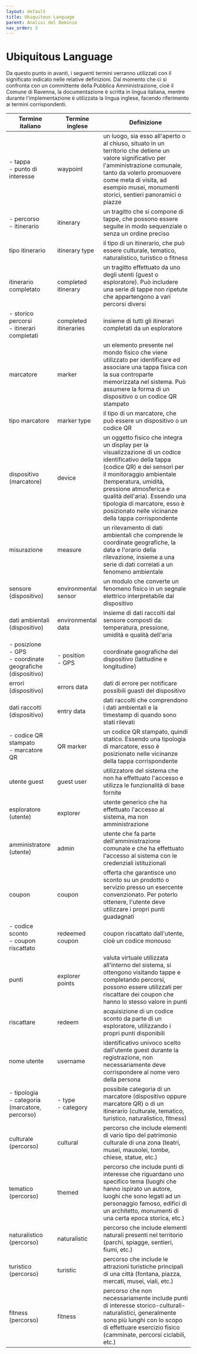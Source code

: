 ```yaml
---
layout: default
title: Ubiquitous Language
parent: Analisi del Dominio
nav_order: 3
---
```


# Ubiquitous Language
Da questo punto in avanti, i seguenti termini verranno utilizzati con il significato indicato nelle relative definizioni. Dal momento che ci si confronta con un committente della Pubblica Amministrazione, cioè il Comune di Ravenna, la documentazione è scritta in lingua italiana, mentre durante l'implementazione è utilizzata la lingua inglese, facendo riferimento ai termini corrispondenti.

|**Termine italiano**|**Termine inglese**|**Definizione**|
|--------------------|-------------------|---------------|
| - tappa <br /> - punto di interesse | waypoint | un luogo, sia esso all'aperto o al chiuso, situato in un territorio che detiene un valore significativo per l'amministrazione comunale, tanto da volerlo promuovere come meta di visita, ad esempio musei, monumenti storici, sentieri panoramici o piazze |
| - percorso <br /> - itinerario| itinerary | un tragitto che si compone di tappe, che possono essere seguite in modo sequenziale o senza un ordine preciso |
| tipo itinerario| itinerary type| il tipo di un itinerario, che può essere culturale, tematico, naturalistico, turistico o fitness |
| itinerario completato| completed itinerary| un tragitto effettuato da uno degli utenti (guest o esploratore). Può includere una serie di tappe non ripetute che appartengono a vari percorsi diversi |
| - storico percorsi <br/> - itinerari completati| completed itineraries| insieme di tutti gli itinerari completati da un esploratore |
| marcatore | marker | un elemento presente nel mondo fisico che viene utilizzato per identificare ed associare una tappa fisica con la sua controparte memorizzata nel sistema. Può assumere la forma di un dispositivo o un codice QR stampato |
| tipo marcatore| marker type| il tipo di un marcatore, che può essere un dispositivo o un codice QR
| dispositivo <br /> (marcatore) | device | un oggetto fisico che integra un display per la visualizzazione di un codice identificativo della tappa (codice QR) e dei sensori per il monitoraggio ambientale (temperatura, umidità, pressione atmosferica e qualità dell'aria). Essendo una tipologia di marcatore, esso è posizionato nelle vicinanze della tappa corrispondente |
| misurazione| measure| un rilevamento di dati ambientali che comprende le coordinate geografiche, la data e l'orario della rilevazione, insieme a una serie di dati correlati a un fenomeno ambientale |
| sensore (dispositivo) | environmental sensor | un modulo che converte un fenomeno fisico in un segnale elettrico interpretabile dal dispositivo |
| dati ambientali (dispositivo) | environmental data | insieme di dati raccolti dal sensore composti da: temperatura, pressione, umidità e qualità dell'aria |
| - posizione <br /> - GPS <br /> - coordinate geografiche <br /> (dispositivo) | - position <br /> - GPS | coordinate geografiche del dispositivo (latitudine e longitudine) |
| errori (dispositivo) | errors data | dati di errore per notificare possibili guasti del dispositivo |
| dati raccolti (dispositivo) | entry data | dati raccolti che comprendono i dati ambientali e la timestamp di quando sono stati rilevati |
| - codice QR stampato <br /> - marcatore QR | QR marker | un codice QR stampato, quindi statico. Essendo una tipologia di marcatore, esso è posizionato nelle vicinanze della tappa corrispondente |
| utente guest | guest user  | utilizzatore del sistema che non ha effettuato l'accesso e utilizza le funzionalità di base fornite |
| esploratore <br /> (utente) | explorer | utente generico che ha effettuato l'accesso al sistema, ma non amministrazione |
| amministratore <br /> (utente) | admin | utente che fa parte dell'amministrazione comunale e che ha effettuato l'accesso al sistema con le credenziali istituzionali |
| coupon | coupon | offerta che garantisce uno sconto su un prodotto o servizio presso un esercente convenzionato. Per poterlo ottenere, l'utente deve utilizzare i propri punti guadagnati |
| - codice sconto <br /> - coupon riscattato | redeemed coupon | coupon riscattato dall'utente, cioè un codice monouso |
| punti | explorer points | valuta virtuale utilizzata all'interno del sistema, si ottengono visitando tappe e completando percorsi, possono essere utilizzati per riscattare dei coupon che hanno lo stesso valore in punti |
| riscattare| redeem| acquisizione di un codice sconto da parte di un esploratore, utilizzando i propri punti disponibili|
| nome utente | username | identificativo univoco scelto dall'utente guest durante la registrazione, non necessariamente deve corrispondere al nome vero della persona |
| - tipologia <br /> - categoria <br /> (marcatore, percorso) | - type <br /> - category| possibile categoria di un marcatore (dispositivo oppure marcatore QR) o di un itinerario (culturale, tematico, turistico, naturalistico, fitness) |
| culturale <br /> (percorso) | cultural | percorso che include elementi di vario tipo del patrimonio culturale di una zona (teatri, musei, mausolei, tombe, chiese, statue, etc.) |
| tematico <br /> (percorso) | themed | percorso che include punti di interesse che riguardano uno specifico tema (luoghi che hanno ispirato un autore, luoghi che sono legati ad un personaggio famoso, edifici di un architetto, monumenti di una certa epoca storica, etc.) |
| naturalistico <br /> (percorso) | naturalistic | percorso che include elementi naturali presenti nel territorio (parchi, spiagge, sentieri, fiumi, etc.) |
| turistico <br /> (percorso) | turistic | percorso che include le attrazioni turistiche principali di una città (fontana, piazza, mercati, musei, viali, etc.) |
| fitness <br /> (percorso) | fitness | percorso che non necessariamente include punti di interesse storico-culturali-naturalistici, generalmente sono più lunghi con lo scopo di effettuare esercizio fisico (camminate, percorsi ciclabili, etc.) |